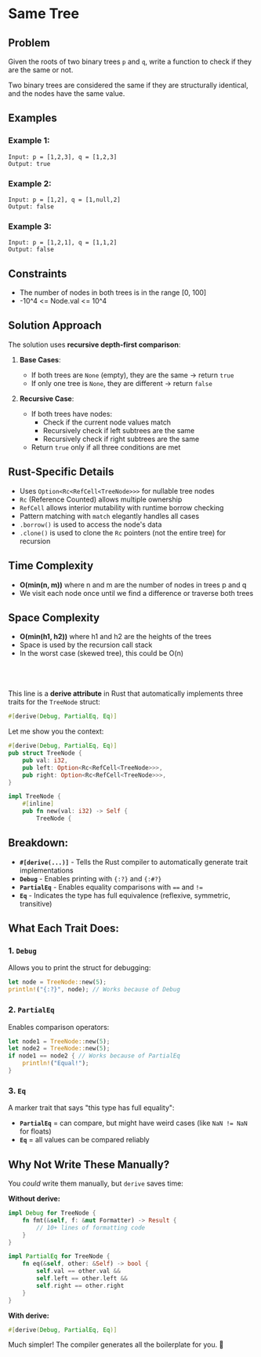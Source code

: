 # Same Tree

## Problem
Given the roots of two binary trees `p` and `q`, write a function to check if they are the same or not.

Two binary trees are considered the same if they are structurally identical, and the nodes have the same value.

## Examples

### Example 1:
```
Input: p = [1,2,3], q = [1,2,3]
Output: true
```

### Example 2:
```
Input: p = [1,2], q = [1,null,2]
Output: false
```

### Example 3:
```
Input: p = [1,2,1], q = [1,1,2]
Output: false
```

## Constraints
- The number of nodes in both trees is in the range [0, 100]
- -10^4 <= Node.val <= 10^4

## Solution Approach

The solution uses **recursive depth-first comparison**:

1. **Base Cases**:
   - If both trees are `None` (empty), they are the same → return `true`
   - If only one tree is `None`, they are different → return `false`

2. **Recursive Case**:
   - If both trees have nodes:
     - Check if the current node values match
     - Recursively check if left subtrees are the same
     - Recursively check if right subtrees are the same
   - Return `true` only if all three conditions are met

## Rust-Specific Details

- Uses `Option<Rc<RefCell<TreeNode>>>` for nullable tree nodes
- `Rc` (Reference Counted) allows multiple ownership
- `RefCell` allows interior mutability with runtime borrow checking
- Pattern matching with `match` elegantly handles all cases
- `.borrow()` is used to access the node's data
- `.clone()` is used to clone the `Rc` pointers (not the entire tree) for recursion

## Time Complexity
- **O(min(n, m))** where n and m are the number of nodes in trees p and q
- We visit each node once until we find a difference or traverse both trees

## Space Complexity
- **O(min(h1, h2))** where h1 and h2 are the heights of the trees
- Space is used by the recursion call stack
- In the worst case (skewed tree), this could be O(n)

<br><br><br>
This line is a **derive attribute** in Rust that automatically implements three traits for the `TreeNode` struct:

```2:2:hello-rust/src/bin/3_is_same_tree.rs
#[derive(Debug, PartialEq, Eq)]
```

Let me show you the context:

```2:11:hello-rust/src/bin/3_is_same_tree.rs
#[derive(Debug, PartialEq, Eq)]
pub struct TreeNode {
    pub val: i32,
    pub left: Option<Rc<RefCell<TreeNode>>>,
    pub right: Option<Rc<RefCell<TreeNode>>>,
}

impl TreeNode {
    #[inline]
    pub fn new(val: i32) -> Self {
        TreeNode {
```

## Breakdown:

- **`#[derive(...)]`** - Tells the Rust compiler to automatically generate trait implementations
- **`Debug`** - Enables printing with `{:?}` and `{:#?}`
- **`PartialEq`** - Enables equality comparisons with `==` and `!=`
- **`Eq`** - Indicates the type has full equivalence (reflexive, symmetric, transitive)

## What Each Trait Does:

### 1. **`Debug`**
Allows you to print the struct for debugging:
```rust
let node = TreeNode::new(5);
println!("{:?}", node); // Works because of Debug
```

### 2. **`PartialEq`**
Enables comparison operators:
```rust
let node1 = TreeNode::new(5);
let node2 = TreeNode::new(5);
if node1 == node2 { // Works because of PartialEq
    println!("Equal!");
}
```

### 3. **`Eq`**
A marker trait that says "this type has full equality":
- **`PartialEq`** = can compare, but might have weird cases (like `NaN != NaN` for floats)
- **`Eq`** = all values can be compared reliably

## Why Not Write These Manually?

You *could* write them manually, but `derive` saves time:

**Without derive:**
```rust
impl Debug for TreeNode {
    fn fmt(&self, f: &mut Formatter) -> Result {
        // 10+ lines of formatting code
    }
}

impl PartialEq for TreeNode {
    fn eq(&self, other: &Self) -> bool {
        self.val == other.val && 
        self.left == other.left && 
        self.right == other.right
    }
}
```

**With derive:**
```rust
#[derive(Debug, PartialEq, Eq)]
```

Much simpler! The compiler generates all the boilerplate for you. 🎉

